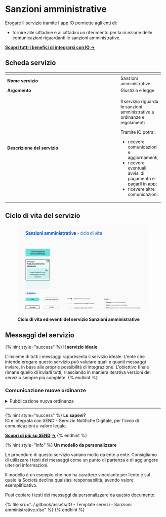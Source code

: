 # Sanzioni amministrative

Erogare il servizio tramite l'app IO permette agli enti di:

* fornire alle cittadine e ai cittadini un riferimento per la ricezione delle comunicazioni riguardanti le sanzioni amministrative.

[**Scopri tutti i benefici di integrarsi con IO →** ](https://docs.pagopa.it/manuale-servizi/lapp-io/cose-io-e-qual-e-il-suo-obiettivo)

## Scheda servizio <a href="#scheda-servizio" id="scheda-servizio"></a>

<table data-header-hidden><thead><tr><th width="373"></th><th></th></tr></thead><tbody><tr><td><strong>Nome servizio</strong></td><td>Sanzioni amministrative</td></tr><tr><td><strong>Argomento</strong></td><td>Giustizia e legge</td></tr><tr><td><strong>Descrizione del servizio</strong></td><td><p>Il servizio riguarda le sanzioni amministrative a ordinanze e regolamenti</p><p></p><p>Tramite IO potrai:</p><ul><li>ricevere comunicazioni e aggiornamenti;</li><li>ricevere eventuali avvisi di pagamento e pagarli in app;</li><li>ricevere altre comunicazioni.</li></ul></td></tr></tbody></table>

## Ciclo di vita del servizio

<figure><img src="../.gitbook/assets/image (10) (1).png" alt=""><figcaption><p><strong>Ciclo di vita ed eventi del servizio Sanzioni amministrative</strong></p></figcaption></figure>

## Messaggi del servizio

{% hint style="success" %}
**Il servizio ideale**

L'insieme di tutti i messaggi rappresenta il servizio ideale. L'ente che intende erogare questo servizio può valutare quali e quanti messaggi inviare, in base alle proprie possibilità di integrazione. L'obiettivo finale rimane quello di inviarli tutti, rilasciando in maniera iterativa versioni del servizio sempre più complete.
{% endhint %}

### Comunicazione nuove ordinanze

<details>

<summary>Pubblicazione nuova ordinanza</summary>

**🖋 Titolo del messaggio:** C'è una nuova ordinanza

🗒 **Testo del messaggio**:&#x20;

Il \<gg/mm/aaaa> è stata pubblicata una nuova ordinanza relativa a \<oggetto dell’ordinanza>.

Per visualizzarla, \[visita questo sito]\(URL).

**🪄 Pulsante**: n/a

***

**Destinatari:** Tutti i cittadini residenti nell’area di azione del servizio che hanno manifestato interesse verso il servizio.

**Quando inviarlo:** Quando l’ente pubblica una nuova ordinanza.

**User story:** Come cittadino voglio ricevere comunicazione quando l’ente emette una nuova ordinanza.

</details>

***

{% hint style="success" %}
**Lo sapevi?**\
IO è integrata con SEND - Servizio Notifiche Digitale, per l'invio di comunicazioni a valore legale.

[**Scopri di più su SEND**](https://notifichedigitali.pagopa.it/) [**->**](https://www.pagopa.it/it/prodotti-e-servizi/piattaforma-notifiche-digitali)
{% endhint %}

{% hint style="info" %}
**Un modello da personalizzare**

Le procedure di questo servizio variano molto da ente a ente. Consigliamo di utilizzare i testi dei messaggi come un punto di partenza e di aggiungere ulteriori informazioni.&#x20;

Il modello è un esempio che non ha carattere vincolante per l’ente e sul quale la Società declina qualsiasi responsabilità, avendo valore esemplificativo.

Puoi copiare i testi dei messaggi da personalizzare da questo documento:

{% file src="../.gitbook/assets/IO - Template servizi - Sanzioni amministrative.xlsx" %}
{% endhint %}
